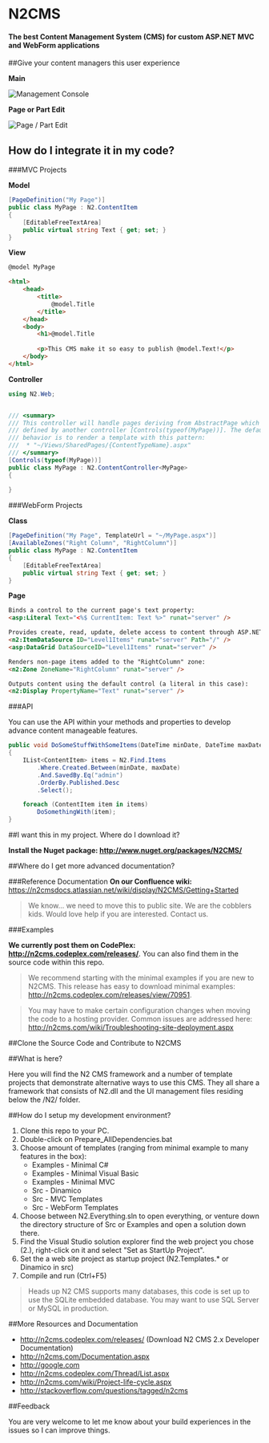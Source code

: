 # N2CMS
#### The best Content Management System (CMS) for custom ASP.NET MVC and WebForm applications

##Give your content managers this user experience

**Main**

![Management Console](https://pbs.twimg.com/media/BPziGS2CYAAqg7S.png:large)

**Page or Part Edit**

![Page / Part Edit](http://content.screencast.com/users/brianmatic/folders/Jing/media/b9c58f64-853e-4484-8dc1-317eeb2fe80b/00000003.png)

## How do I integrate it in my code?

###MVC Projects

**Model**

```csharp
[PageDefinition("My Page")]
public class MyPage : N2.ContentItem
{
	[EditableFreeTextArea]
	public virtual string Text { get; set; }
}
```

**View**

```html
@model MyPage

<html>
	<head>
		<title>
			@model.Title
		</title>
	</head>
	<body>
		<h1>@model.Title
		
		<p>This CMS make it so easy to publish @model.Text!</p>
	</body>
</html>
```

**Controller**

```c#
using N2.Web;


/// <summary>
/// This controller will handle pages deriving from AbstractPage which are not 
/// defined by another controller [Controls(typeof(MyPage))]. The default 
/// behavior is to render a template with this pattern:
///  * "~/Views/SharedPages/{ContentTypeName}.aspx"
/// </summary>
[Controls(typeof(MyPage))]
public class MyPage : N2.ContentController<MyPage>
{
	
}
```

###WebForm Projects

**Class**

```csharp
[PageDefinition("My Page", TemplateUrl = "~/MyPage.aspx")]
[AvailableZones("Right Column", "RightColumn")]
public class MyPage : N2.ContentItem
{
	[EditableFreeTextArea]
	public virtual string Text { get; set; }
}

```

**Page**

```html
Binds a control to the current page's text property: 
<asp:Literal Text="<%$ CurrentItem: Text %>" runat="server" />

Provides create, read, update, delete access to content through ASP.NET the databinding API:
<n2:ItemDataSource ID="Level1Items" runat="server" Path="/" />
<asp:DataGrid DataSourceID="Level1Items" runat="server" />

Renders non-page items added to the "RightColumn" zone:
<n2:Zone ZoneName="RightColumn" runat="server" />

Outputs content using the default control (a literal in this case):
<n2:Display PropertyName="Text" runat="server" />
```

###API

You can use the API within your methods and properties to develop advance content manageable features.

```csharp
public void DoSomeStuffWithSomeItems(DateTime minDate, DateTime maxDate)
{
	IList<ContentItem> items = N2.Find.Items
		.Where.Created.Between(minDate, maxDate)
		.And.SavedBy.Eq("admin")
		.OrderBy.Published.Desc
		.Select();

	foreach (ContentItem item in items)
		DoSomethingWith(item);
}
```

##I want this in my project.  Where do I download it?

**Install the Nuget package: http://www.nuget.org/packages/N2CMS/**

##Where do I get more advanced documentation?

###Reference Documentation
**On our Confluence wiki:** https://n2cmsdocs.atlassian.net/wiki/display/N2CMS/Getting+Started

>We know... we need to move this to public site.  We are the cobblers kids.  Would love help if you are interested.  Contact us.

###Examples

**We currently post them on CodePlex: http://n2cms.codeplex.com/releases/**.  You can also find them in the source code within this repo.

>We recommend starting with the minimal examples if you are new to N2CMS.  This release has easy to download minimal examples: http://n2cms.codeplex.com/releases/view/70951.

>You may have to make certain configuration changes when moving the code to a 
>hosting provider. Common issues are addressed here:
>http://n2cms.com/wiki/Troubleshooting-site-deployment.aspx

##Clone the Source Code and Contribute to N2CMS

##What is here?

Here you will find the N2 CMS framework and a number of template projects that 
demonstrate alternative ways to use this CMS. They all share a framework that 
consists of N2.dll and the UI management files residing below the /N2/ folder.

##How do I setup my development environment?

1. Clone this repo to your PC.
2. Double-click on Prepare_AllDependencies.bat
3. Choose amount of templates (ranging from minimal example to many features in the box):
	* Examples - Minimal C#
	* Examples - Minimal Visual Basic
	* Examples - Minimal MVC
	* Src - Dinamico
	* Src - MVC Templates
	* Src - WebForm Templates
4. Choose between N2.Everything.sln to open everything, or venture down the 
   directory structure of Src or Examples and open a solution down there.
5. Find the Visual Studio solution explorer find the web project you chose (2.), 
   right-click on it and select "Set as StartUp Project".
6. Set the a web site project as startup project (N2.Templates.* or Dinamico in src)
7. Compile and run (Ctrl+F5)


> Heads up
> N2 CMS supports many databases, this code is set up to use the SQLite embedded 
database. You may want to use SQL Server or MySQL in production.

##More Resources and Documentation

* http://n2cms.codeplex.com/releases/ (Download N2 CMS 2.x Developer Documentation)
* http://n2cms.com/Documentation.aspx
* http://google.com
* http://n2cms.codeplex.com/Thread/List.aspx
* http://n2cms.com/wiki/Project-life-cycle.aspx
* http://stackoverflow.com/questions/tagged/n2cms


##Feedback

You are very welcome to let me know about your build experiences in the 
issues so I can improve things.
